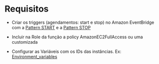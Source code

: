 # Requisitos

- Criar os triggers (agendamentos: start e stop) no Amazon EventBridge com a [Pattern START](event_start.txt) e a [Pattern STOP](event_stop.txt)

- Incluir na Role da função a policy AmazonEC2FullAccess ou uma customizada

- Configurar as Variáveis com os IDs das instâncias. Ex: [Environment_variables](Environment_variables.txt)
